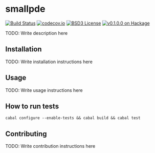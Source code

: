 # smallpde
[![Build Status](https://travis-ci.org/jonathankochems/smallpde.svg)](https://travis-ci.org/jonathankochems/smallpde) [![codecov.io](http://codecov.io/github/jonathankochems/smallpde/coverage.svg?branch=develop)](http://codecov.io/github/jonathankochems/smallpde?branch=develop) [![BSD3 License](http://img.shields.io/badge/license-BSD3-brightgreen.svg)](https://tldrlegal.com/license/bsd-3-clause-license-%28revised%29) [![v0.1.0.0 on Hackage](http://img.shields.io/badge/hackage-0.1.0.0-brightgreen.svg)](http://hackage.haskell.org/package/smallpde-0.1.0.0)

TODO: Write description here

## Installation

TODO: Write installation instructions here

## Usage

TODO: Write usage instructions here

## How to run tests

```
cabal configure --enable-tests && cabal build && cabal test
```

## Contributing

TODO: Write contribution instructions here

